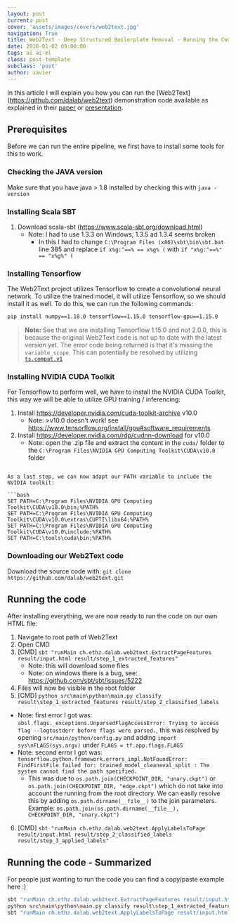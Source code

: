 ```yaml
---
layout: post
current: post
cover: 'assets/images/covers/web2text.jpg'
navigation: True
title: Web2Text - Deep Structured Boilerplate Removal - Running the Code
date: 2018-01-02 09:00:00
tags: ai ai-ml
class: post-template
subclass: 'post'
author: xavier
---
```


In this article I will explain you how you can run the [Web2Text] (https://github.com/dalab/web2text) demonstration code available as explained in their [paper](https://arxiv.org/pdf/1801.02607.pdf) or [presentation](https://www.slideshare.net/eickhoff/web2text-deep-structured-boilerplate-removal).

## Prerequisites

Before we can run the entire pipeline, we first have to install some tools for this to work.

### Checking the JAVA version

Make sure that you have java > 1.8 installed by checking this with `java -version`

### Installing Scala SBT

1. Download scala-sbt (https://www.scala-sbt.org/download.html)
    * Note: I had to use 1.3.3 on Windows, 1.3.5 ad 1.3.4 seems broken
        * In this I had to change `C:\Program Files (x86)\sbt\bin\sbt.bat` line 385 and replace `if x%g:^==% == x%g% (` with `if "x%g:^==%" == "x%g%" (`

### Installing Tensorflow

The Web2Text project utilizes Tensorflow to create a convolutional neural network. To utilize the trained model, it will utilize Tensorflow, so we should install it as well. To do this, we can run the following commands:

```bash
pip install numpy==1.18.0 tensorflow==1.15.0 tensorflow-gpu==1.15.0
```

> **Note:** See that we are installing Tensorflow 1.15.0 and not 2.0.0, this is because the original Web2Text code is not up to date with the latest version yet. The error code being returned is that it's missing the `variable_scope`. This can potentially be resolved by utilizing [`ts.compat.v1`]((https://www.tensorflow.org/api_docs/python/tf/compat/v1/variable_scope))

### Installing NVIDIA CUDA Toolkit

For Tensorflow to perform well, we have to install the NVIDIA CUDA Toolkit, this way we will be able to utilize GPU training / inferencing:

1. Install https://developer.nvidia.com/cuda-toolkit-archive v10.0
    * Note: >v10.0 doesn't work! see https://www.tensorflow.org/install/gpu#software_requirements
2. Install https://developer.nvidia.com/rdp/cudnn-download for v10.0
    * Note: open the .zip file and extract the content in the `cuda/` folder to the `C:\Program Files\NVIDIA GPU Computing Toolkit\CUDA\v10.0` folder
```

As a last step, we can now adapt our PATH variable to include the NVIDIA toolkit:

```bash
SET PATH=C:\Program Files\NVIDIA GPU Computing Toolkit\CUDA\v10.0\bin;%PATH%
SET PATH=C:\Program Files\NVIDIA GPU Computing Toolkit\CUDA\v10.0\extras\CUPTI\libx64;%PATH%
SET PATH=C:\Program Files\NVIDIA GPU Computing Toolkit\CUDA\v10.0\include;%PATH%
SET PATH=C:\tools\cuda\bin;%PATH%
```

### Downloading our Web2Text code

Download the source code with: `git clone https://github.com/dalab/web2text.git`

## Running the code

After installing everything, we are now ready to run the code on our own HTML file:

1. Navigate to root path of Web2Text
2. Open CMD
3. [CMD] `sbt "runMain ch.ethz.dalab.web2text.ExtractPageFeatures result/input.html result/step_1_extracted_features"`
    * Note: this will download some files
    * Note: on windows there is a bug, see: https://github.com/sbt/sbt/issues/5222
4. Files will now be visible in the root folder
5. [CMD] `python src\main\python\main.py classify result\step_1_extracted_features result/step_2_classified_labels`
* Note: first error I got was: `absl.flags._exceptions.UnparsedFlagAccessError: Trying to access flag --logtostderr before flags were parsed.`, this was resolved by opening `src/main/python/config.py` and adding `import sys\nFLAGS(sys.argv)` under `FLAGS = tf.app.flags.FLAGS`
* Note: second error I got was: `tensorflow.python.framework.errors_impl.NotFoundError: FindFirstFile failed for: trained_model_cleaneval_split : The system cannot find the path specified.`
    * This was due to `os.path.join(CHECKPOINT_DIR, "unary.ckpt")` or `os.path.join(CHECKPOINT_DIR, "edge.ckpt")` which do not take into account the running from the root directory. We can easily resolve this by adding `os.path.dirname(__file__)` to the join parameters. Example: `os.path.join(os.path.dirname(__file__), CHECKPOINT_DIR, "unary.ckpt")`
6. [CMD] `sbt "runMain ch.ethz.dalab.web2text.ApplyLabelsToPage result/input.html result/step_2_classified_labels result/step_3_applied_labels"`

## Running the code - Summarized

For people just wanting to run the code you can find a copy/paste example here :)

```bash
sbt "runMain ch.ethz.dalab.web2text.ExtractPageFeatures result/input.html result/step_1_extracted_features"
python src\main\python\main.py classify result\step_1_extracted_features result/step_2_classified_labels
sbt "runMain ch.ethz.dalab.web2text.ApplyLabelsToPage result/input.html result/step_2_classified_labels result/step_3_applied_labels"
```